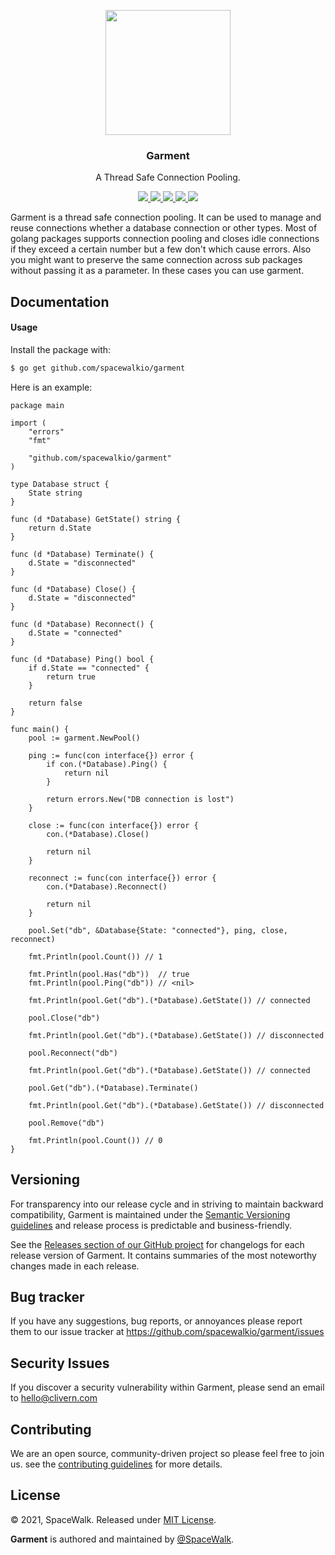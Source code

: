 <p align="center">
    <img src="https://raw.githubusercontent.com/Spacewalkio/Garment/main/assets/logo.png?v=0.1.1" width="200" />
    <h3 align="center">Garment</h3>
    <p align="center">A Thread Safe Connection Pooling.</p>
    <p align="center">
        <a href="https://github.com/Spacewalkio/Garment/actions/workflows/build.yml">
            <img src="https://github.com/Spacewalkio/Garment/actions/workflows/build.yml/badge.svg">
        </a>
        <a href="https://github.com/spacewalkio/garment/releases">
            <img src="https://img.shields.io/badge/Version-0.1.1-cyan.svg">
        </a>
        <a href="https://goreportcard.com/report/github.com/spacewalkio/garment">
            <img src="https://goreportcard.com/badge/github.com/spacewalkio/garment?v=0.1.1">
        </a>
        <a href="https://godoc.org/github.com/spacewalkio/garment">
            <img src="https://godoc.org/github.com/spacewalkio/garment?status.svg">
        </a>
        <a href="https://github.com/spacewalkio/garment/blob/master/LICENSE">
            <img src="https://img.shields.io/badge/LICENSE-MIT-orange.svg">
        </a>
    </p>
</p>


Garment is a thread safe connection pooling. It can be used to manage and reuse connections whether a database connection or other types. Most of golang packages supports connection pooling and closes idle connections if they exceed a certain number but a few don't which cause errors. Also you might want to preserve the same connection across sub packages without passing it as a parameter. In these cases you can use garment.


## Documentation

#### Usage

Install the package with:

```zsh
$ go get github.com/spacewalkio/garment
```

Here is an example:

```golang
package main

import (
    "errors"
    "fmt"

    "github.com/spacewalkio/garment"
)

type Database struct {
    State string
}

func (d *Database) GetState() string {
    return d.State
}

func (d *Database) Terminate() {
    d.State = "disconnected"
}

func (d *Database) Close() {
    d.State = "disconnected"
}

func (d *Database) Reconnect() {
    d.State = "connected"
}

func (d *Database) Ping() bool {
    if d.State == "connected" {
        return true
    }

    return false
}

func main() {
    pool := garment.NewPool()

    ping := func(con interface{}) error {
        if con.(*Database).Ping() {
            return nil
        }

        return errors.New("DB connection is lost")
    }

    close := func(con interface{}) error {
        con.(*Database).Close()

        return nil
    }

    reconnect := func(con interface{}) error {
        con.(*Database).Reconnect()

        return nil
    }

    pool.Set("db", &Database{State: "connected"}, ping, close, reconnect)

    fmt.Println(pool.Count()) // 1

    fmt.Println(pool.Has("db"))  // true
    fmt.Println(pool.Ping("db")) // <nil>

    fmt.Println(pool.Get("db").(*Database).GetState()) // connected

    pool.Close("db")

    fmt.Println(pool.Get("db").(*Database).GetState()) // disconnected

    pool.Reconnect("db")

    fmt.Println(pool.Get("db").(*Database).GetState()) // connected

    pool.Get("db").(*Database).Terminate()

    fmt.Println(pool.Get("db").(*Database).GetState()) // disconnected

    pool.Remove("db")

    fmt.Println(pool.Count()) // 0
}
```

## Versioning

For transparency into our release cycle and in striving to maintain backward compatibility, Garment is maintained under the [Semantic Versioning guidelines](https://semver.org/) and release process is predictable and business-friendly.

See the [Releases section of our GitHub project](https://github.com/spacewalkio/garment/releases) for changelogs for each release version of Garment. It contains summaries of the most noteworthy changes made in each release.


## Bug tracker

If you have any suggestions, bug reports, or annoyances please report them to our issue tracker at https://github.com/spacewalkio/garment/issues


## Security Issues

If you discover a security vulnerability within Garment, please send an email to [hello@clivern.com](mailto:hello@clivern.com)


## Contributing

We are an open source, community-driven project so please feel free to join us. see the [contributing guidelines](CONTRIBUTING.md) for more details.


## License

© 2021, SpaceWalk. Released under [MIT License](https://opensource.org/licenses/mit-license.php).

**Garment** is authored and maintained by [@SpaceWalk](http://github.com/spacewalkio).
